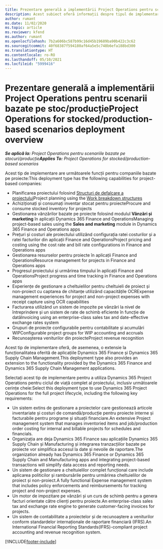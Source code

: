 ```yaml
---
title: Prezentare generală a implementării Project Operations pentru scenarii bazate pe stoc/producție
description: Acest subiect oferă informații despre tipul de implementare, Project Operations pentru scenarii stocate/bazate pe producție.
author: rumant
ms.date: 11/02/2020
ms.topic: article
ms.reviewer: kfend
ms.author: rumant
ms.openlocfilehash: 7b2a606bc587b99c16d45b19689ba90b422c3c62
ms.sourcegitcommit: 40f68387f594180af64a5e5c748b6efa188bd300
ms.translationtype: HT
ms.contentlocale: ro-RO
ms.lasthandoff: 05/10/2021
ms.locfileid: "5999416"
---
```

# <a name="project-operations-for-stockedproduction-based-scenarios-deployment-overview"></a><span data-ttu-id="5e52b-103">Prezentare generală a implementării Project Operations pentru scenarii bazate pe stoc/producție</span><span class="sxs-lookup"><span data-stu-id="5e52b-103">Project Operations for stocked/production-based scenarios deployment overview</span></span>

<span data-ttu-id="5e52b-104">_**Se aplică la:** Project Operations pentru scenariile bazate pe stocuri/producție_</span><span class="sxs-lookup"><span data-stu-id="5e52b-104">_**Applies To:** Project Operations for stocked/production-based scenarios_</span></span>


<span data-ttu-id="5e52b-105">Acest tip de implementare are următoarele funcții pentru companiile bazate pe proiecte:</span><span class="sxs-lookup"><span data-stu-id="5e52b-105">This deployment type has the following capabilities for project-based companies:</span></span>

- <span data-ttu-id="5e52b-106">Planificarea proiectului folosind [Structuri de defalcare a proiectului](work-breakdown-structures.md)</span><span class="sxs-lookup"><span data-stu-id="5e52b-106">Project planning using the [Work breakdown structures](work-breakdown-structures.md)</span></span>
- <span data-ttu-id="5e52b-107">Achiziționați și consumați inventar stocat pentru proiecte</span><span class="sxs-lookup"><span data-stu-id="5e52b-107">Procure and consume stocked inventory for projects</span></span>
- <span data-ttu-id="5e52b-108">Gestionarea vânzărilor bazate pe proiecte folosind modulul **Vânzări și marketing** în aplicații Dynamics 365 Finance and Operations</span><span class="sxs-lookup"><span data-stu-id="5e52b-108">Managing project-based sales using the **Sales and marketing** module in Dynamics 365 Finance and Operations apps</span></span>
- <span data-ttu-id="5e52b-109">Prețuri și costuri ale proiectului utilizând configurația ratei costurilor și a ratei facturilor din aplicații Finance and Operations</span><span class="sxs-lookup"><span data-stu-id="5e52b-109">Project pricing and costing using the cost rate and bill rate configurations in Finance and Operations apps</span></span>
- <span data-ttu-id="5e52b-110">Gestionarea resurselor pentru proiecte în aplicații Finance and Operations</span><span class="sxs-lookup"><span data-stu-id="5e52b-110">Resource management for projects in Finance and Operations apps</span></span>
- <span data-ttu-id="5e52b-111">Progresul proiectului și urmărirea timpului în aplicații Finance and Operations</span><span class="sxs-lookup"><span data-stu-id="5e52b-111">Project progress and time tracking in Finance and Operations apps</span></span>
- <span data-ttu-id="5e52b-112">Experiențe de gestionare a cheltuielilor pentru cheltuieli de proiect și non-proiect cu captarea de chitanțe utilizând capacitățile OCR</span><span class="sxs-lookup"><span data-stu-id="5e52b-112">Expense management experiences for project and non-project expenses with receipt capture using OCR capabilities</span></span>
- <span data-ttu-id="5e52b-113">Facturarea utilizând un sistem de impozite pe vânzări la nivel de întreprindere și un sistem de rate de schimb eficiente în funcție de dată</span><span class="sxs-lookup"><span data-stu-id="5e52b-113">Invoicing using an enterprise-class sales tax and date-effective exchange rates system</span></span>
- <span data-ttu-id="5e52b-114">Grupuri de proiecte configurabile pentru contabilitate și acumulări WIP</span><span class="sxs-lookup"><span data-stu-id="5e52b-114">Configurable project groups for WIP accounting and accruals</span></span>
- <span data-ttu-id="5e52b-115">Recunoașterea veniturilor din proiecte</span><span class="sxs-lookup"><span data-stu-id="5e52b-115">Project revenue recognition</span></span>

<span data-ttu-id="5e52b-116">Acest tip de implementare oferă, de asemenea, o extensie la funcționalitatea oferită de aplicațiile Dynamics 365 Finance și Dynamics 365 Supply Chain Management.</span><span class="sxs-lookup"><span data-stu-id="5e52b-116">This deployment type also provides an extension to the functionality provided by the Dynamics 365 Finance and Dynamics 365 Supply Chain Management applications.</span></span>

<span data-ttu-id="5e52b-117">Selectați acest tip de implementare pentru a utiliza Dynamics 365 Project Operations pentru ciclul de viață complet al proiectului, inclusiv următoarele cerințe cheie:</span><span class="sxs-lookup"><span data-stu-id="5e52b-117">Select this deployment type to use Dynamics 365 Project Operations for the full project lifecycle, including the following key requirements:</span></span>

- <span data-ttu-id="5e52b-118">Un sistem extins de gestionare a proiectelor care gestionează articole inventariate și costuri de comandă/producție pentru proiecte interne și facturabile pentru programe și situații financiare.</span><span class="sxs-lookup"><span data-stu-id="5e52b-118">An extensive Project management system that manages inventoried items and job/production order costing for internal and billable projects for schedules and financials.</span></span>
- <span data-ttu-id="5e52b-119">Organizația are deja Dynamics 365 Finance sau aplicațiile Dynamics 365 Supply Chain și Manufacturing și integrarea tranzacțiilor bazate pe proiecte vor simplifica accesul la date și nevoile de raportare.</span><span class="sxs-lookup"><span data-stu-id="5e52b-119">The organization already has Dynamics 365 Finance or Dynamics 365 Supply Chain and Manufacturing apps and integrating project-based transactions will simplify data access and reporting needs.</span></span>
- <span data-ttu-id="5e52b-120">Un sistem de gestionare a cheltuielilor complet funcțional care include aplicarea politicilor și rambursările pentru urmărirea cheltuielilor de proiect și non-proiect.</span><span class="sxs-lookup"><span data-stu-id="5e52b-120">A fully functional Expense management system that includes policy enforcements and reimbursements for tracking project and non-project expenses.</span></span>
- <span data-ttu-id="5e52b-121">Un motor de impozitare pe vânzări și un curs de schimb pentru a genera facturi orientate către clienți pentru proiecte.</span><span class="sxs-lookup"><span data-stu-id="5e52b-121">An enterprise-class sales tax and exchange rate engine to generate customer-facing invoices for projects.</span></span>
- <span data-ttu-id="5e52b-122">Un sistem de contabilitate a proiectelor și de recunoaștere a veniturilor conform standardelor internaționale de raportare financiară (IFRS).</span><span class="sxs-lookup"><span data-stu-id="5e52b-122">An International Financial Reporting Standards(IFRS)-compliant project accounting and revenue recognition system.</span></span>



[!INCLUDE[footer-include](../includes/footer-banner.md)]